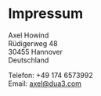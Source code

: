 # Impressum

Axel Howind<br>
Rüdigerweg 48<br>
30455 Hannover<br>
Deutschland<br>

Telefon: +49 174 6573992<br>
Email: axel@dua3.com<br>
